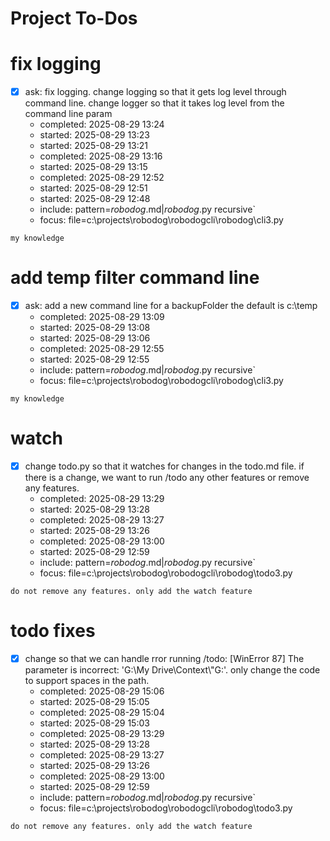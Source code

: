 # Project To-Dos

# fix logging
- [x] ask: fix logging. change logging so that it gets log level through command line. change logger so that it takes log level from the command line param
  - completed: 2025-08-29 13:24
  - started: 2025-08-29 13:23
  - started: 2025-08-29 13:21
  - completed: 2025-08-29 13:16
  - started: 2025-08-29 13:15
  - completed: 2025-08-29 12:52
  - started: 2025-08-29 12:51
  - started: 2025-08-29 12:48
  - include: pattern=*robodog*.md|*robodog*.py  recursive`
  - focus: file=c:\projects\robodog\robodogcli\robodog\cli3.py
```code
my knowledge
```

# add temp filter command line
- [x] ask: add a new command line for a backupFolder the default is c:\temp
  - completed: 2025-08-29 13:09
  - started: 2025-08-29 13:08
  - started: 2025-08-29 13:06
  - completed: 2025-08-29 12:55
  - started: 2025-08-29 12:55
  - include: pattern=*robodog*.md|*robodog*.py  recursive`
  - focus:   file=c:\projects\robodog\robodogcli\robodog\cli3.py
```code
my knowledge
```

# watch
- [x] change todo.py so that it watches for changes in the todo.md file. if there is a change, we want to run /todo any other features or remove any features.
  - completed: 2025-08-29 13:29
  - started: 2025-08-29 13:28
  - completed: 2025-08-29 13:27
  - started: 2025-08-29 13:26
  - completed: 2025-08-29 13:00
  - started: 2025-08-29 12:59
  - include: pattern=*robodog*.md|*robodog*.py  recursive`
  - focus:   file=c:\projects\robodog\robodogcli\robodog\todo3.py
```code
do not remove any features. only add the watch feature
```

# todo fixes
- [x] change so that we can handle rror running /todo: [WinError 87] The parameter is incorrect: 'G:\\My Drive\\Context\\"G:'. only change the code to support spaces in the path.
  - completed: 2025-08-29 15:06
  - started: 2025-08-29 15:05
  - completed: 2025-08-29 15:04
  - started: 2025-08-29 15:03
  - completed: 2025-08-29 13:29
  - started: 2025-08-29 13:28
  - completed: 2025-08-29 13:27
  - started: 2025-08-29 13:26
  - completed: 2025-08-29 13:00
  - started: 2025-08-29 12:59
  - include: pattern=*robodog*.md|*robodog*.py  recursive`
  - focus:   file=c:\projects\robodog\robodogcli\robodog\todo3.py
```code
do not remove any features. only add the watch feature
```
